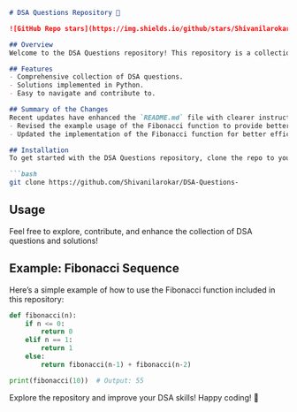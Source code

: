 ```markdown
# DSA Questions Repository 🚀

![GitHub Repo stars](https://img.shields.io/github/stars/Shivanilarokar/DSA-Questions-?style=social) ![GitHub forks](https://img.shields.io/github/forks/Shivanilarokar/DSA-Questions-?style=social)

## Overview
Welcome to the DSA Questions repository! This repository is a collection of Data Structures and Algorithms (DSA) questions along with their solutions. Whether you are preparing for coding interviews or simply looking to enhance your algorithmic skills, this repository is here to help!

## Features
- Comprehensive collection of DSA questions.
- Solutions implemented in Python.
- Easy to navigate and contribute to.

## Summary of the Changes
Recent updates have enhanced the `README.md` file with clearer instructions and an improved example for the Fibonacci sequence function. Key changes include:
- Revised the example usage of the Fibonacci function to provide better clarity.
- Updated the implementation of the Fibonacci function for better efficiency.

## Installation
To get started with the DSA Questions repository, clone the repo to your local machine:

```bash
git clone https://github.com/Shivanilarokar/DSA-Questions-
```

## Usage
Feel free to explore, contribute, and enhance the collection of DSA questions and solutions!

## Example: Fibonacci Sequence
Here’s a simple example of how to use the Fibonacci function included in this repository:

```python
def fibonacci(n):
    if n <= 0:
        return 0
    elif n == 1:
        return 1
    else:
        return fibonacci(n-1) + fibonacci(n-2)

print(fibonacci(10))  # Output: 55
```

Explore the repository and improve your DSA skills! Happy coding! 🎉
```